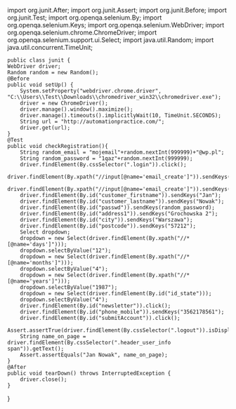 import org.junit.After;
import org.junit.Assert;
import org.junit.Before;
import org.junit.Test;
import org.openqa.selenium.By;
import org.openqa.selenium.Keys;
import org.openqa.selenium.WebDriver;
import org.openqa.selenium.chrome.ChromeDriver;
import org.openqa.selenium.support.ui.Select;
import java.util.Random;
import java.util.concurrent.TimeUnit;

    public class junit {
    WebDriver driver;
    Random random = new Random();
    @Before
    public void setUp() {
        System.setProperty("webdriver.chrome.driver", "C:\\Users\\Test\\Downloads\\chromedriver_win32\\chromedriver.exe");
        driver = new ChromeDriver();
        driver.manage().window().maximize();
        driver.manage().timeouts().implicitlyWait(10, TimeUnit.SECONDS);
        String url = "http://automationpractice.com/";
        driver.get(url);
    }
    @Test
    public void checkRegistration(){
        String random_email = "mojemail"+random.nextInt(999999)+"@wp.pl";
        String random_password = "1qaz"+random.nextInt(999999);
        driver.findElement(By.cssSelector(".login")).click();
        driver.findElement(By.xpath("//input[@name='email_create']")).sendKeys(random_email);
        driver.findElement(By.xpath("//input[@name='email_create']")).sendKeys(Keys.ENTER);
        driver.findElement(By.id("customer_firstname")).sendKeys("Jan");
        driver.findElement(By.id("customer_lastname")).sendKeys("Nowak");
        driver.findElement(By.id("passwd")).sendKeys(random_password);
        driver.findElement(By.id("address1")).sendKeys("Grochowska 2");
        driver.findElement(By.id("city")).sendKeys("Warszawa");
        driver.findElement(By.id("postcode")).sendKeys("57212");
        Select dropdown;
        dropdown = new Select(driver.findElement(By.xpath("//*[@name='days']")));
        dropdown.selectByValue("12");
        dropdown = new Select(driver.findElement(By.xpath("//*[@name='months']")));
        dropdown.selectByValue("4");
        dropdown = new Select(driver.findElement(By.xpath("//*[@name='years']")));
        dropdown.selectByValue("1987");
        dropdown = new Select(driver.findElement(By.id("id_state")));
        dropdown.selectByValue("4");
        driver.findElement(By.id("newsletter")).click();
        driver.findElement(By.id("phone_mobile")).sendKeys("3562178561");
        driver.findElement(By.id("submitAccount")).click();
        Assert.assertTrue(driver.findElement(By.cssSelector(".logout")).isDisplayed());
        String name_on_page = driver.findElement(By.cssSelector(".header_user_info span")).getText();
        Assert.assertEquals("Jan Nowak", name_on_page);
    }
    @After
    public void tearDown() throws InterruptedException {
        driver.close();
    }
}
